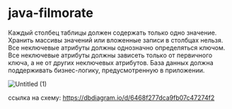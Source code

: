 # java-filmorate

Каждый столбец таблицы должен содержать только одно значение.
Хранить массивы значений или вложенные записи в столбцах нельзя.
Все неключевые атрибуты должны однозначно определяться ключом.
Все неключевые атрибуты должны зависеть только от первичного ключа, а не от других неключевых атрибутов.
База данных должна поддерживать бизнес-логику, предусмотренную в приложении.

![Untitled (1)](https://github.com/AveryanovDmitry/java-filmorate/assets/45557026/0d009469-79ed-4a2d-b172-a9fb51a9a16b)


ссылка на схему: https://dbdiagram.io/d/6468f277dca9fb07c47274f2

